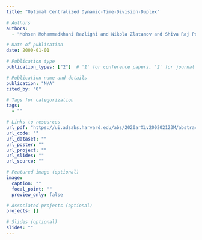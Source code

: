 ```yaml
---
title: "Optimal Centralized Dynamic-Time-Division-Duplex"

# Authors
authors:
  - "Mohsen Mohammadkhani Razlighi and Nikola Zlatanov and Shiva Raj Pokhrel and Petar Popovski"

# Date of publication
date: 2000-01-01

# Publication type
publication_types: ["2"]  # '1' for conference papers, '2' for journal articles, '3' for preprints

# Publication name and details
publication: "N/A"
cited_by: "0"

# Tags for categorization
tags:
  - ""

# Links to resources
url_pdf: "https://ui.adsabs.harvard.edu/abs/2020arXiv200202123M/abstract"  # Link to the resource
url_code: ""
url_dataset: ""
url_poster: ""
url_project: ""
url_slides: ""
url_source: ""

# Featured image (optional)
image:
  caption: ""
  focal_point: ""
  preview_only: false

# Associated projects (optional)
projects: []

# Slides (optional)
slides: ""
---
```

